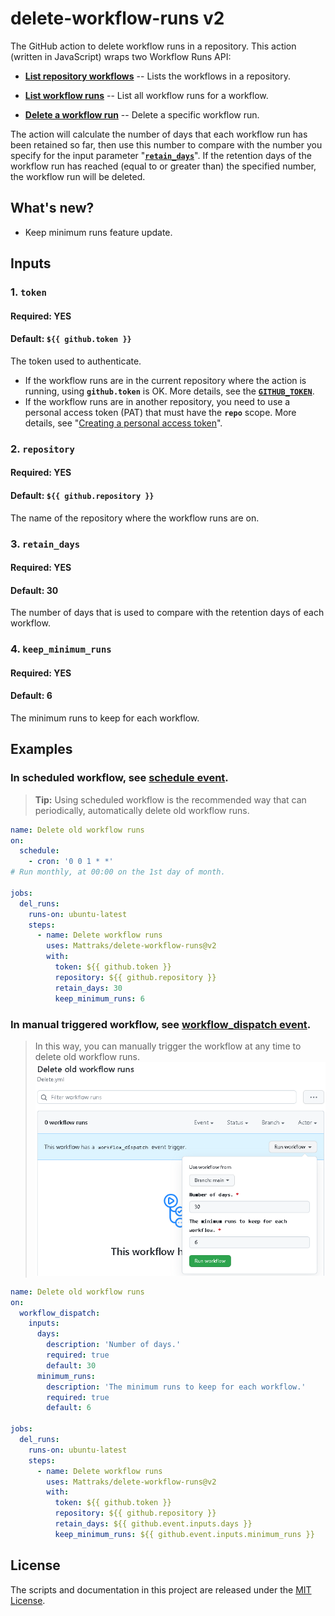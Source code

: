 # delete-workflow-runs v2
The GitHub action to delete workflow runs in a repository. This action (written in JavaScript) wraps two Workflow Runs API:
* [**List repository workflows**](https://docs.github.com/en/free-pro-team@latest/rest/reference/actions#list-repository-workflows) -- Lists the workflows in a repository.

* [**List workflow runs**](https://docs.github.com/en/free-pro-team@latest/rest/reference/actions#list-workflow-runs) -- List all workflow runs for a workflow.

* [**Delete a workflow run**](https://docs.github.com/en/free-pro-team@latest/rest/reference/actions#delete-a-workflow-run) -- Delete a specific workflow run.

The action will calculate the number of days that each workflow run has been retained so far, then use this number to compare with the number you specify for the input parameter "[**`retain_days`**](#3-retain_days)". If the retention days of the workflow run has reached (equal to or greater than) the specified number, the workflow run will be deleted.

## What's new?
* Keep minimum runs feature update.
##

## Inputs
### 1. `token`
#### Required: YES
#### Default: `${{ github.token }}`
The token used to authenticate.
* If the workflow runs are in the current repository where the action is running, using **`github.token`** is OK. More details, see the [**`GITHUB_TOKEN`**](https://docs.github.com/en/free-pro-team@latest/actions/reference/authentication-in-a-workflow).
* If the workflow runs are in another repository, you need to use a personal access token (PAT) that must have the **`repo`** scope. More details, see "[Creating a personal access token](https://docs.github.com/en/free-pro-team@latest/github/authenticating-to-github/creating-a-personal-access-token)".

### 2. `repository`
#### Required: YES
#### Default: `${{ github.repository }}`
The name of the repository where the workflow runs are on.

### 3. `retain_days`
#### Required: YES
#### Default: 30
The number of days that is used to compare with the retention days of each workflow.

### 4. `keep_minimum_runs`
#### Required: YES
#### Default: 6
The minimum runs to keep for each workflow.
##

## Examples
### In scheduled workflow, see [schedule event](https://docs.github.com/en/free-pro-team@latest/actions/reference/events-that-trigger-workflows#schedule).
> **Tip:** Using scheduled workflow is the recommended way that can periodically, automatically delete old workflow runs.
```yaml
name: Delete old workflow runs
on:
  schedule:
    - cron: '0 0 1 * *'
# Run monthly, at 00:00 on the 1st day of month.

jobs:
  del_runs:
    runs-on: ubuntu-latest
    steps:
      - name: Delete workflow runs
        uses: Mattraks/delete-workflow-runs@v2
        with:
          token: ${{ github.token }}
          repository: ${{ github.repository }}
          retain_days: 30
          keep_minimum_runs: 6
```

### In manual triggered workflow, see [workflow_dispatch event](https://docs.github.com/en/free-pro-team@latest/actions/reference/events-that-trigger-workflows#workflow_dispatch).
> In this way, you can manually trigger the workflow at any time to delete old workflow runs. <br/>
![manual workflow](img/example.PNG)
```yaml
name: Delete old workflow runs
on:
  workflow_dispatch:
    inputs:
      days:
        description: 'Number of days.'
        required: true
        default: 30
      minimum_runs:
        description: 'The minimum runs to keep for each workflow.'
        required: true
        default: 6

jobs:
  del_runs:
    runs-on: ubuntu-latest
    steps:
      - name: Delete workflow runs
        uses: Mattraks/delete-workflow-runs@v2
        with:
          token: ${{ github.token }}
          repository: ${{ github.repository }}
          retain_days: ${{ github.event.inputs.days }}
          keep_minimum_runs: ${{ github.event.inputs.minimum_runs }}
```
##

## License
The scripts and documentation in this project are released under the [MIT License](LICENSE).
##

